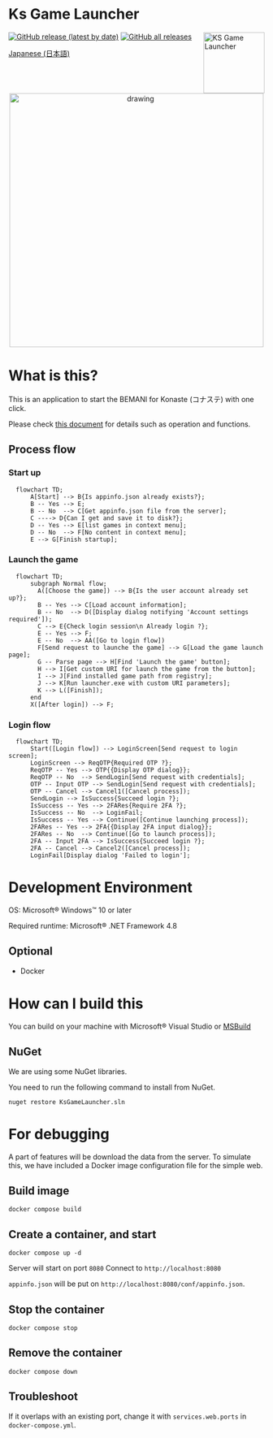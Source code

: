 ﻿Ks Game Launcher
====
[![GitHub release (latest by date)](https://img.shields.io/github/v/release/anon5r/KSGameLauncher)](https://github.com/anon5r/KSGameLauncher/releases/latest) [![GitHub all releases](https://img.shields.io/github/downloads/anon5r/KSGameLauncher/total)](https://github.com/anon5r/KSGameLauncher/releases/latest)
<a href="https://github.com/anon5r/KSGameLauncher/releases"><img src="https://github.com/anon5r/ksgamelauncher-docs/raw/main/assets/images/app-logo.png" alt="KS Game Launcher" width="120" align="right"></a>

[Japanese (日本語)](README.ja-JP.md)


<p align="center">
  <a href="https://github.com/anon5r/KSGameLauncher/releases">
    <img src="https://raw.githubusercontent.com/anon5r/ksgamelauncher-docs/main/res/screen1.png" alt="drawing" width="500"/>
  </a>
</p>


# What is this?

This is an application to start the BEMANI for Konaste (コナステ) with one click.

Please check [this document](https://launcher-app.sdvx.net) for details such as operation and functions.


## Process flow

### Start up

```mermaid
  flowchart TD;
      A[Start] --> B{Is appinfo.json already exists?};
      B -- Yes --> E;
      B -- No  --> C[Get appinfo.json file from the server];
      C ----> D{Can I get and save it to disk?};
      D -- Yes --> E[list games in context menu];
      D -- No  --> F[No content in context menu];
      E --> G[Finish startup];
```

### Launch the game

```mermaid
  flowchart TD;
      subgraph Normal flow;
        A([Choose the game]) --> B{Is the user account already set up?};
        B -- Yes --> C[Load account information];
        B -- No  --> D([Display dialog notifying 'Account settings required']);
        C --> E{Check login session\n Already login ?};
        E -- Yes --> F;
        E -- No  --> AA([Go to login flow])
        F[Send request to launche the game] --> G[Load the game launch page];
        G -- Parse page --> H[Find 'Launch the game' button];
        H --> I[Get custom URI for launch the game from the button];
        I --> J[Find installed game path from registry];
        J --> K[Run launcher.exe with custom URI parameters];
        K --> L([Finish]);
      end
      X([After login]) --> F;
```


### Login flow

```mermaid
  flowchart TD;
      Start([Login flow]) --> LoginScreen[Send request to login screen];
      LoginScreen --> ReqOTP{Required OTP ?};
      ReqOTP -- Yes --> OTP{{Display OTP dialog}};
      ReqOTP -- No  --> SendLogin[Send request with credentials];
      OTP -- Input OTP --> SendLogin[Send request with credentials];
      OTP -- Cancel --> Cancel1([Cancel process]);
      SendLogin --> IsSuccess{Succeed login ?};
      IsSuccess -- Yes --> 2FARes{Require 2FA ?};
      IsSuccess -- No  --> LoginFail;
      IsSuccess -- Yes --> Continue([Continue launching process]);
      2FARes -- Yes --> 2FA{{Display 2FA input dialog}};
      2FARes -- No  --> Continue([Go to launch process]);
      2FA -- Input 2FA --> IsSuccess{Succeed login ?};
      2FA -- Cancel --> Cancel2([Cancel process]);
      LoginFail[Display dialog 'Failed to login'];
```

# Development Environment

OS: Microsoft&reg; Windows&trade; 10 or later

Required runtime: Microsoft&reg; .NET Framework 4.8


## Optional

- Docker


# How can I build this

You can build on your machine with Microsoft&reg; Visual Studio or [MSBuild](https://docs.microsoft.com/visualstudio/msbuild/msbuild?view=vs-2022) 

## NuGet

We are using some NuGet libraries.

You need to run the following command to install from NuGet.

```
nuget restore KsGameLauncher.sln
```




# For debugging

A part of features will be download the data from the server.
To simulate this, we have included a Docker image configuration file for the simple web.


## Build image

```
docker compose build
```

## Create a container, and start

```
docker compose up -d
```

Server will start on port `8080`
Connect to `http://localhost:8080`

`appinfo.json` will be put on `http://localhost:8080/conf/appinfo.json`.



## Stop the container

```
docker compose stop
```

## Remove the container

```
docker compose down
```

## Troubleshoot

If it overlaps with an existing port, change it with `services.web.ports` in` docker-compose.yml`.

